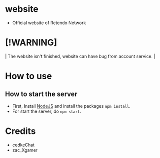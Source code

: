# website
- Official website of Retendo Network

# [!WARNING]
| The website isn't finished, website can have bug from account service.
|

# How to use
## How to start the server
- First, Install [NodeJS](https://nodejs.org) and install the packages `npm install`.
- For start the server, do `npm start`.

# Credits
- cedkeChat
- zac_Xgamer

